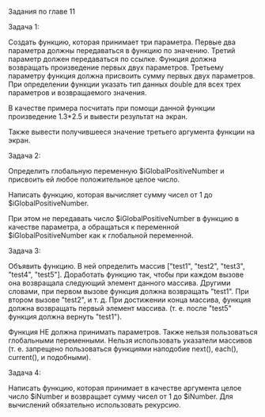 Задания по главе 11

Задача 1:

Создать функцию, которая принимает три параметра. Первые два параметра должны передаваться в функцию по значению. Третий параметр должен передаваться по ссылке. Функция должна возвращать произведение первых двух параметров. Третьему параметру функция должна присвоить сумму первых двух параметров. При определении функции указать тип данных double для всех трех параметров и возвращаемого значения.

В качестве примера посчитать при помощи данной функции произведение 1.3*2.5 и вывести результат на экран.

Также вывести получившееся значение третьего аргумента функции на экран.




Задача 2:

Определить глобальную переменную $iGlobalPositiveNumber и присвоить ей любое положительное целое число.

Написать функцию, которая вычисляет сумму чисел от 1 до $iGlobalPositiveNumber.


При этом не передавать число $iGlobalPositiveNumber в функцию в качестве параметра, а обращаться к переменной $iGlobalPositiveNumber как к глобальной переменной.


Задача 3:

Объявить функцию. В ней определить массив ["test1", "test2", "test3", "test4", "test5"].
Доработать функцию так, чтобы при каждом вызове она возвращала следующий элемент данного массива.
Другими словами, при первом вызове функция должна возвращать "test1". При втором вызове "test2", и т. д. При достижении конца массива, функция должна возвращать первый элемент массива. (т. е. после "test5" функция должна вернуть "test1").

Функция НЕ должна принимать параметров. Также нельзя пользоваться глобальными переменными. Нельзя использовать указатели массивов (т. е. запрещено пользоваться функциями наподобие next(), each(), current(), и подобными).


Задача 4:

Написать функцию, которая принимает в качестве аргумента целое число $iNumber и возвращает сумму чисел от 1 до $iNumber. Для вычислений обязательно использовать рекурсию.

